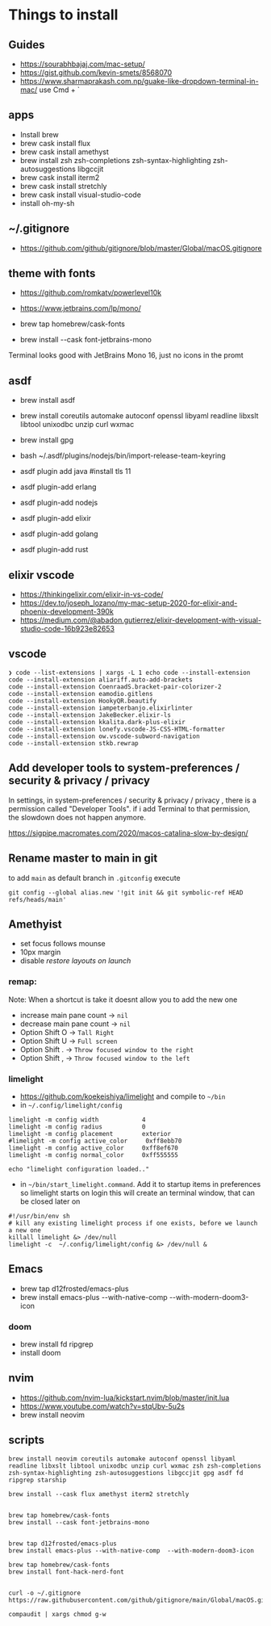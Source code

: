 # Things to install

## Guides

- https://sourabhbajaj.com/mac-setup/
- https://gist.github.com/kevin-smets/8568070
- https://www.sharmaprakash.com.np/guake-like-dropdown-terminal-in-mac/ use Cmd + `

## apps
- Install brew
- brew cask install flux
- brew cask install amethyst
- brew install zsh zsh-completions zsh-syntax-highlighting zsh-autosuggestions libgccjit
- brew cask install iterm2
- brew cask install stretchly
- brew cask install visual-studio-code
- install oh-my-sh


## ~/.gitignore
- https://github.com/github/gitignore/blob/master/Global/macOS.gitignore

## theme with fonts
- https://github.com/romkatv/powerlevel10k

- https://www.jetbrains.com/lp/mono/
- brew tap homebrew/cask-fonts
- brew install --cask font-jetbrains-mono

Terminal looks good with JetBrains Mono 16, just no icons in the promt

## asdf
- brew install asdf
- brew install coreutils automake autoconf openssl libyaml readline libxslt libtool unixodbc unzip curl wxmac
- brew install gpg
- bash ~/.asdf/plugins/nodejs/bin/import-release-team-keyring

- asdf plugin add java #install tls 11
- asdf plugin-add erlang
- asdf plugin-add nodejs
- asdf plugin-add elixir
- asdf plugin-add golang
- asdf plugin-add rust

## elixir vscode
- https://thinkingelixir.com/elixir-in-vs-code/
- https://dev.to/joseph_lozano/my-mac-setup-2020-for-elixir-and-phoenix-development-390k
- https://medium.com/@abadon.gutierrez/elixir-development-with-visual-studio-code-16b923e82653

## vscode

```
❯ code --list-extensions | xargs -L 1 echo code --install-extension
code --install-extension aliariff.auto-add-brackets
code --install-extension CoenraadS.bracket-pair-colorizer-2
code --install-extension eamodio.gitlens
code --install-extension HookyQR.beautify
code --install-extension iampeterbanjo.elixirlinter
code --install-extension JakeBecker.elixir-ls
code --install-extension kkalita.dark-plus-elixir
code --install-extension lonefy.vscode-JS-CSS-HTML-formatter
code --install-extension ow.vscode-subword-navigation
code --install-extension stkb.rewrap

```

## Add developer tools to system-preferences / security & privacy / privacy

In settings, in system-preferences / security & privacy / privacy , there is a permission called "Developer Tools". if i add Terminal to that permission, the slowdown does not happen anymore.

https://sigpipe.macromates.com/2020/macos-catalina-slow-by-design/


## Rename master to main in git

to add `main` as default branch in `.gitconfig` execute

```
git config --global alias.new '!git init && git symbolic-ref HEAD refs/heads/main'
```

## Amethyist

- set focus follows mounse
- 10px margin
- disable _restore layouts on launch_

### remap:

Note: When a shortcut is take it doesnt allow you to add the new one

- increase main pane count -> `nil`
- decrease main pane count -> `nil`
- Option Shift O -> `Tall Right`
- Option Shift U -> `Full screen`
- Option Shift . -> `Throw focused window to the right`
- Option Shift , -> `Throw focused window to the left`

### limelight

- https://github.com/koekeishiya/limelight and compile to `~/bin`
- in `~/.config/limelight/config`

```
limelight -m config width            4
limelight -m config radius           0
limelight -m config placement        exterior
#limelight -m config active_color     0xff8ebb70
limelight -m config active_color     0xff8ef670
limelight -m config normal_color     0xff555555

echo "limelight configuration loaded.."
```

- in `~/bin/start_limelight.command`. Add it to startup items in preferences so limelight starts on login
this will create an terminal window, that can be closed later on

```
#!/usr/bin/env sh
# kill any existing limelight process if one exists, before we launch a new one
killall limelight &> /dev/null
limelight -c  ~/.config/limelight/config &> /dev/null &
```

## Emacs
- brew tap d12frosted/emacs-plus
- brew install emacs-plus --with-native-comp  --with-modern-doom3-icon

### doom
- brew install fd ripgrep
- install doom

## nvim
- https://github.com/nvim-lua/kickstart.nvim/blob/master/init.lua
- https://www.youtube.com/watch?v=stqUbv-5u2s
- brew install neovim



## scripts

```
brew install neovim coreutils automake autoconf openssl libyaml readline libxslt libtool unixodbc unzip curl wxmac zsh zsh-completions zsh-syntax-highlighting zsh-autosuggestions libgccjit gpg asdf fd ripgrep starship

brew install --cask flux amethyst iterm2 stretchly


brew tap homebrew/cask-fonts
brew install --cask font-jetbrains-mono


brew tap d12frosted/emacs-plus
brew install emacs-plus --with-native-comp  --with-modern-doom3-icon

brew tap homebrew/cask-fonts
brew install font-hack-nerd-font


curl -o ~/.gitignore https://raw.githubusercontent.com/github/gitignore/main/Global/macOS.gitignore

compaudit | xargs chmod g-w
```







